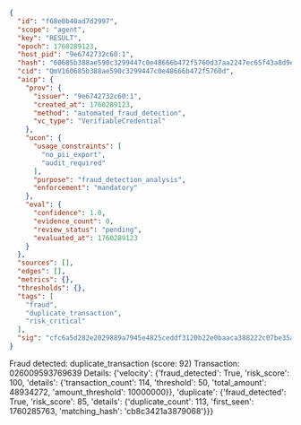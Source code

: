 ```json
{
  "id": "f68e0b40ad7d2997",
  "scope": "agent",
  "key": "RESULT",
  "epoch": 1760289123,
  "host_pid": "9e6742732c60:1",
  "hash": "60685b388ae590c3299447c0e48666b472f5760d37aa2247ec65f43a8d9ede06",
  "cid": "QmV160685b388ae590c3299447c0e48666b472f5760d",
  "aicp": {
    "prov": {
      "issuer": "9e6742732c60:1",
      "created_at": 1760289123,
      "method": "automated_fraud_detection",
      "vc_type": "VerifiableCredential"
    },
    "ucon": {
      "usage_constraints": [
        "no_pii_export",
        "audit_required"
      ],
      "purpose": "fraud_detection_analysis",
      "enforcement": "mandatory"
    },
    "eval": {
      "confidence": 1.0,
      "evidence_count": 0,
      "review_status": "pending",
      "evaluated_at": 1760289123
    }
  },
  "sources": [],
  "edges": [],
  "metrics": {},
  "thresholds": {},
  "tags": [
    "fraud",
    "duplicate_transaction",
    "risk_critical"
  ],
  "sig": "cfc6a5d282e2029889a7945e4825ceddf3120b22e0baaca388222c07be35ae42"
}
```

Fraud detected: duplicate_transaction (score: 92)
Transaction: 026009593769639
Details: {'velocity': {'fraud_detected': True, 'risk_score': 100, 'details': {'transaction_count': 114, 'threshold': 50, 'total_amount': 48934272, 'amount_threshold': 10000000}}, 'duplicate': {'fraud_detected': True, 'risk_score': 85, 'details': {'duplicate_count': 113, 'first_seen': 1760285763, 'matching_hash': 'cb8c3421a3879068'}}}